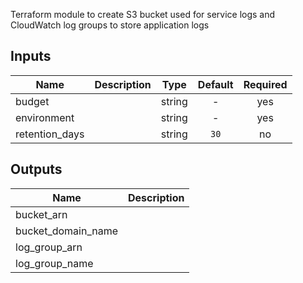 Terraform module to create S3 bucket used for service logs and CloudWatch log groups to store application logs

## Inputs

| Name | Description | Type | Default | Required |
|------|-------------|:----:|:-----:|:-----:|
| budget |  | string | - | yes |
| environment |  | string | - | yes |
| retention_days |  | string | `30` | no |

## Outputs

| Name | Description |
|------|-------------|
| bucket_arn |  |
| bucket_domain_name |  |
| log_group_arn |  |
| log_group_name |  |
